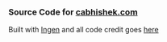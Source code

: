 ### Source Code for [cabhishek.com](http://cabhishek.com)

Built with [Ingen](https://github.com/philipwalton/ingen) and all code credit goes [here](https://github.com/philipwalton)

